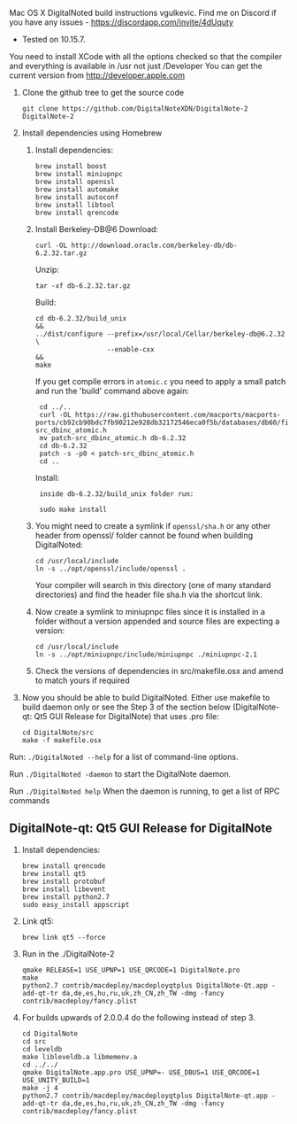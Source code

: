 Mac OS X DigitalNoted build instructions vgulkevic. Find me on Discord if you have any issues - https://discordapp.com/invite/4dUquty

- Tested on 10.15.7.  

You need to install XCode with all the options checked so that the compiler and
everything is available in /usr not just /Developer 
You can get the current version from http://developer.apple.com

1. Clone the github tree to get the source code

    ```git clone https://github.com/DigitalNoteXDN/DigitalNote-2 DigitalNote-2``` 

2. Install dependencies using Homebrew
   1. Install dependencies:
       ```
       brew install boost
       brew install miniupnpc
       brew install openssl
       brew install automake
       brew install autoconf
       brew install libtool
       brew install qrencode
       ```
   2. Install Berkeley-DB@6
       Download:
       
       ```
       curl -OL http://download.oracle.com/berkeley-db/db-6.2.32.tar.gz
       ```
       
       Unzip:
       ```
       tar -xf db-6.2.32.tar.gz
       ```
       Build:
       ```
       cd db-6.2.32/build_unix                                              &&
       ../dist/configure --prefix=/usr/local/Cellar/berkeley-db@6.2.32      \
                         --enable-cxx                                       &&
       make
       ```
      
       If you get compile errors in `atomic.c` you need to apply a small patch and run the 'build' command above again: 
       ```
        cd ../..
        curl -OL https://raw.githubusercontent.com/macports/macports-ports/cb92cb90bdc7fb90212e928db32172546eca0f5b/databases/db60/files/patch-src_dbinc_atomic.h
        mv patch-src_dbinc_atomic.h db-6.2.32
        cd db-6.2.32
        patch -s -p0 < patch-src_dbinc_atomic.h
        cd ..
       ```
      
       Install:
       ```
        inside db-6.2.32/build_unix folder run:
      
        sudo make install
       ```
   3. You might need to create a symlink if `openssl/sha.h` or any other header from openssl/ folder cannot be found when building DigitalNoted:
       ```
       cd /usr/local/include
       ln -s ../opt/openssl/include/openssl .
       ```
      Your compiler will search in this directory (one of many standard directories) and find the header file sha.h via the shortcut link.
   4. Now create a symlink to miniupnpc files since it is installed in a folder without a version appended and source files are expecting a version:
       ```
       cd /usr/local/include
       ln -s ../opt/miniupnpc/include/miniupnpc ./miniupnpc-2.1
       ``` 
   5. Check the versions of dependencies in src/makefile.osx and amend to match yours if required 
        
3.  Now you should be able to build DigitalNoted. Either use makefile to build daemon only or see the Step 3 of the section below (DigitalNote-qt: Qt5 GUI Release for DigitalNote) that uses .pro file:

    ```
    cd DigitalNote/src
    make -f makefile.osx
    ```

Run:
  `./DigitalNoted --help` 
for a list of command-line options.
  
Run
  `./DigitalNoted -daemon`
to start the DigitalNote daemon.
  
Run
  `./DigitalNoted help`
When the daemon is running, to get a list of RPC commands


DigitalNote-qt: Qt5 GUI Release for DigitalNote
-----------------------------------------

1. Install dependencies:
   ```
   brew install qrencode
   brew install qt5
   brew install protobuf
   brew install libevent
   brew install python2.7
   sudo easy_install appscript
   ```
2. Link qt5:
   ```
   brew link qt5 --force
   ```
3. Run in the ./DigitalNote-2
   ```
   qmake RELEASE=1 USE_UPNP=1 USE_QRCODE=1 DigitalNote.pro
   make
   python2.7 contrib/macdeploy/macdeployqtplus DigitalNote-Qt.app -add-qt-tr da,de,es,hu,ru,uk,zh_CN,zh_TW -dmg -fancy contrib/macdeploy/fancy.plist
   ```
   
4. For builds upwards of 2.0.0.4 do the following instead of step 3.
   ```
   cd DigitalNote 
   cd src
   cd leveldb 
   make libleveldb.a libmemenv.a
   cd ../../
   qmake DigitalNote.app.pro USE_UPNP=- USE_DBUS=1 USE_QRCODE=1 USE_UNITY_BUILD=1
   make -j 4
   python2.7 contrib/macdeploy/macdeployqtplus DigitalNote-qt.app -add-qt-tr da,de,es,hu,ru,uk,zh_CN,zh_TW -dmg -fancy contrib/macdeploy/fancy.plist
   ```
  
 
